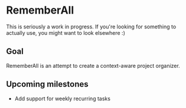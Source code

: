# RememberAll

This is seriously a work in progress.  If you're looking for something to actually use, you might want to look elsewhere :)

## Goal

RememberAll is an attempt to create a context-aware project organizer.

## Upcoming milestones

*  Add support for weekly recurring tasks

